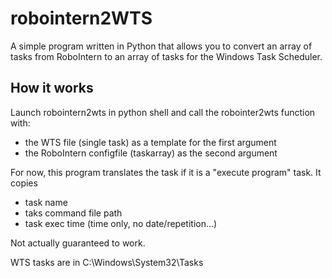 # robointern2WTS

A simple program written in Python that allows you to convert an array of tasks from RoboIntern to an array of tasks for the Windows Task Scheduler.

## How it works

Launch robointern2wts in python shell and call the robointer2wts function with:
- the WTS file (single task) as a template for the first argument
- the RoboIntern configfile (taskarray) as the second argument

For now, this program translates the task if it is a "execute program" task. It copies
- task name
- taks command file path
- task exec time (time only, no date/repetition...)

Not actually guaranteed to work.

WTS tasks are in C:\Windows\System32\Tasks
